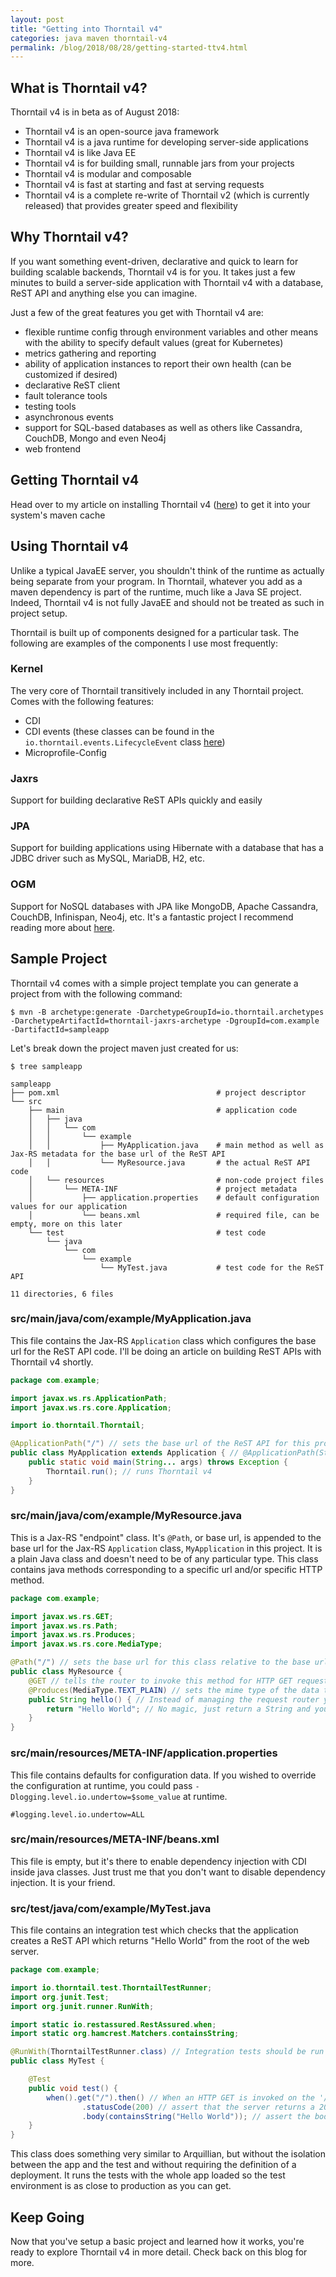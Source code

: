 ```yaml
---
layout: post
title: "Getting into Thorntail v4"
categories: java maven thorntail-v4
permalink: /blog/2018/08/28/getting-started-ttv4.html
---
```


## What is Thorntail v4?

Thorntail v4 is in beta as of August 2018:

- Thorntail v4 is an open-source java framework
- Thorntail v4 is a java runtime for developing server-side applications
- Thorntail v4 is like Java EE
- Thorntail v4 is for building small, runnable jars from your projects
- Thorntail v4 is modular and composable
- Thorntail v4 is fast at starting and fast at serving requests
- Thorntail v4 is a complete re-write of Thorntail v2 (which is currently released) that provides greater speed and flexibility

## Why Thorntail v4?

If you want something event-driven, declarative and quick to learn for building scalable backends, Thorntail v4 is for you. It takes just a few minutes to build a server-side application with Thorntail v4 with a database, ReST API and anything else you can imagine.

Just a few of the great features you get with Thorntail v4 are:

- flexible runtime config through environment variables and other means with the ability to specify default values (great for Kubernetes)
- metrics gathering and reporting
- ability of application instances to report their own health (can be customized if desired)
- declarative ReST client
- fault tolerance tools
- testing tools
- asynchronous events
- support for SQL-based databases as well as others like Cassandra, CouchDB, Mongo and even Neo4j
- web frontend

## Getting Thorntail v4

Head over to my article on installing Thorntail v4 ([here](/blog/2018/08/16/getting-ttv4.html)) to get it into your system's maven cache

## Using Thorntail v4

Unlike a typical JavaEE server, you shouldn't think of the runtime as actually being separate from your program. In Thorntail, whatever you add as a maven dependency is part of the runtime, much like a Java SE project. Indeed, Thorntail v4 is not fully JavaEE and should not be treated as such in project setup.

Thorntail is built up of components designed for a particular task. The following are examples of the components I use most frequently:

### Kernel

The very core of Thorntail transitively included in any Thorntail project. Comes with the following features:

- CDI
- CDI events (these classes can be found in the `io.thorntail.events.LifecycleEvent` class [here](https://github.com/thorntail/thorntail/blob/b8a5a3fdf7d315bb1f53266a931259fb64648e18/core/kernel/src/main/java/io/thorntail/events/LifecycleEvent.java))
- Microprofile-Config

### Jaxrs

Support for building declarative ReST APIs quickly and easily

### JPA

Support for building applications using Hibernate with a database that has a JDBC driver such as MySQL, MariaDB, H2, etc.

### OGM

Support for NoSQL databases with JPA like MongoDB, Apache Cassandra, CouchDB, Infinispan, Neo4j, etc. It's a fantastic project I recommend reading more about [here](http://hibernate.org/ogm/).

## Sample Project

Thorntail v4 comes with a simple project template you can generate a project from with the following command:

`$ mvn -B archetype:generate -DarchetypeGroupId=io.thorntail.archetypes -DarchetypeArtifactId=thorntail-jaxrs-archetype -DgroupId=com.example -DartifactId=sampleapp`

Let's break down the project maven just created for us:

```
$ tree sampleapp

sampleapp
├── pom.xml                                   # project descriptor
└── src
    ├── main                                  # application code
    │   ├── java
    │   │   └── com
    │   │       └── example
    │   │           ├── MyApplication.java    # main method as well as Jax-RS metadata for the base url of the ReST API
    │   │           └── MyResource.java       # the actual ReST API code
    │   └── resources                         # non-code project files
    │       └── META-INF                      # project metadata
    │           ├── application.properties    # default configuration values for our application
    │           └── beans.xml                 # required file, can be empty, more on this later
    └── test                                  # test code
        └── java
            └── com
                └── example
                    └── MyTest.java           # test code for the ReST API

11 directories, 6 files
```

### src/main/java/com/example/MyApplication.java

This file contains the Jax-RS `Application` class which configures the base url for the ReST API code. I'll be doing an article on building ReST APIs with Thorntail v4 shortly.

```java
package com.example;

import javax.ws.rs.ApplicationPath;
import javax.ws.rs.core.Application;

import io.thorntail.Thorntail;

@ApplicationPath("/") // sets the base url of the ReST API for this project to '/' because the entire project is a ReST API
public class MyApplication extends Application { // @ApplicationPath(String baseUrl) can only be used on classes which extend Application
    public static void main(String... args) throws Exception {
        Thorntail.run(); // runs Thorntail v4
    }
}
```

### src/main/java/com/example/MyResource.java

This is a Jax-RS "endpoint" class. It's `@Path`, or base url, is appended to the base url for the Jax-RS `Application` class, `MyApplication` in this project. It is a plain Java class and doesn't need to be of any particular type. This class contains java methods corresponding to a specific url and/or specific HTTP method.

```java
package com.example;

import javax.ws.rs.GET;
import javax.ws.rs.Path;
import javax.ws.rs.Produces;
import javax.ws.rs.core.MediaType;

@Path("/") // sets the base url for this class relative to the base url of the ReST API project
public class MyResource {
    @GET // tells the router to invoke this method for HTTP GET requests
    @Produces(MediaType.TEXT_PLAIN) // sets the mime type of the data to be returned to 'text/plain'
    public String hello() { // Instead of managing the request router yourself, you just set the return type to whatever you want and the rest is automatic
        return "Hello World"; // No magic, just return a String and you're done
    }
}
```

### src/main/resources/META-INF/application.properties

This file contains defaults for configuration data. If you wished to override the configuration at runtime, you could pass `-Dlogging.level.io.undertow=$some_value` at runtime.

```
#logging.level.io.undertow=ALL
```

### src/main/resources/META-INF/beans.xml

This file is empty, but it's there to enable dependency injection with CDI inside java classes. Just trust me that you don't want to disable dependency injection. It is your friend.

### src/test/java/com/example/MyTest.java 

This file contains an integration test which checks that the application creates a ReST API which returns "Hello World" from the root of the web server.

```java
package com.example;

import io.thorntail.test.ThorntailTestRunner;
import org.junit.Test;
import org.junit.runner.RunWith;

import static io.restassured.RestAssured.when;
import static org.hamcrest.Matchers.containsString;

@RunWith(ThorntailTestRunner.class) // Integration tests should be run with the ThorntailTestRunner class to be run in the container
public class MyTest {

    @Test
    public void test() {
        when().get("/").then() // When an HTTP GET is invoked on the '/' url
                .statusCode(200) // assert that the server returns a 200 OK as the response status
                .body(containsString("Hello World")); // assert the body contains the string "Hello World"
    }
}
```

This class does something very similar to Arquillian, but without the isolation between the app and the test and without requiring the definition of a deployment. It runs the tests with the whole app loaded so the test environment is as close to production as you can get.

## Keep Going

Now that you've setup a basic project and learned how it works, you're ready to explore Thorntail v4 in more detail. Check back on this blog for more.
